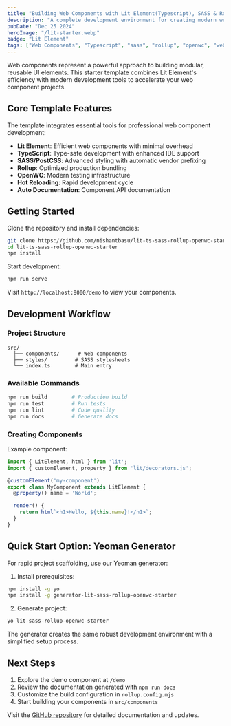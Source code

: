 ```yaml
---
title: "Building Web Components with Lit Element(Typescript), SASS & Rollup"
description: "A complete development environment for creating modern web components using Lit Element, TypeScript, SASS, and Rollup"
pubDate: "Dec 25 2024"
heroImage: "/lit-starter.webp"
badge: "Lit Element"
tags: ["Web Components", "Typescript", "sass", "rollup", "openwc", "web test runner"]
---
```


Web components represent a powerful approach to building modular, reusable UI elements. This starter template combines Lit Element's efficiency with modern development tools to accelerate your web component projects.

## Core Template Features

The template integrates essential tools for professional web component development:

- **Lit Element**: Efficient web components with minimal overhead
- **TypeScript**: Type-safe development with enhanced IDE support
- **SASS/PostCSS**: Advanced styling with automatic vendor prefixing
- **Rollup**: Optimized production bundling
- **OpenWC**: Modern testing infrastructure
- **Hot Reloading**: Rapid development cycle
- **Auto Documentation**: Component API documentation

## Getting Started

Clone the repository and install dependencies:

```bash
git clone https://github.com/nishantbasu/lit-ts-sass-rollup-openwc-starter.git
cd lit-ts-sass-rollup-openwc-starter
npm install
```

Start development:
```bash
npm run serve
```

Visit `http://localhost:8000/demo` to view your components.

## Development Workflow

### Project Structure
```
src/
  ├── components/      # Web components
  ├── styles/         # SASS stylesheets
  └── index.ts        # Main entry
```

### Available Commands
```bash
npm run build        # Production build
npm run test         # Run tests
npm run lint         # Code quality
npm run docs         # Generate docs
```

### Creating Components

Example component:
```typescript
import { LitElement, html } from 'lit';
import { customElement, property } from 'lit/decorators.js';

@customElement('my-component')
export class MyComponent extends LitElement {
  @property() name = 'World';

  render() {
    return html`<h1>Hello, ${this.name}!</h1>`;
  }
}
```

## Quick Start Option: Yeoman Generator

For rapid project scaffolding, use our Yeoman generator:

1. Install prerequisites:
```bash
npm install -g yo
npm install -g generator-lit-sass-rollup-openwc-starter
```

2. Generate project:
```bash
yo lit-sass-rollup-openwc-starter
```

The generator creates the same robust development environment with a simplified setup process.

## Next Steps

1. Explore the demo component at `/demo`
2. Review the documentation generated with `npm run docs`
3. Customize the build configuration in `rollup.config.mjs`
4. Start building your components in `src/components`

Visit the [GitHub repository](https://github.com/nishantbasu/lit-ts-sass-rollup-openwc-starter) for detailed documentation and updates.